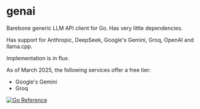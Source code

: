 # genai

Barebone generic LLM API client for Go. Has very little dependencies.

Has support for Anthropic, DeepSeek, Google's Gemini, Groq, OpenAI and llama.cpp.

Implementation is in flux.

As of March 2025, the following services offer a free tier:
- Google's Gemini
- Groq

[![Go Reference](https://pkg.go.dev/badge/github.com/maruel/genai/.svg)](https://pkg.go.dev/github.com/maruel/genai/)
